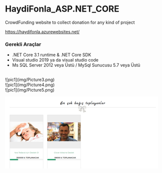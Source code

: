 # HaydiFonla_ASP.NET_CORE
CrowdFunding website to collect donation for any kind of project

https://haydifonla.azurewebsites.net/

### Gerekli Araçlar

-	.NET Core 3.1 runtime & .NET Core SDK
-	Visual studio 2019 ya da visual studio code
-	Ms SQL Server 2012 veya Üstü / MySql Sunucusu 5.7 veya Üstü



<br/>
![pic1](img/Picture3.png)
<br/>
![pic1](img/Picture4.png)
<br/>
![pic1](img/Picture5.png)
<br/>

![pic1](img/Picture7.png)
